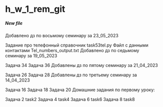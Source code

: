 # h_w_1_rem_git

##### New file

Добавлено дз по восьмому семинару за 23_05_2023

Задание про телефонный справочник task53tel.py
Файл с данными контактами Tel_numbers_output.txt
Добавлено дз по седьмому семинару за 19_05_2023

Задача 34
Задача 36
Добавлены дз по пятому семинару за 21_04_2023

Задача 26
Задача 28
Добавлены дз по третьему семинару за 14_04_2023

Задача 16
Задача 18
Задача 20
Домашние задания по первому уроку:

Задача 2 task2
Задача 4 task4
Задача 6 task6
Задача 8 task8
